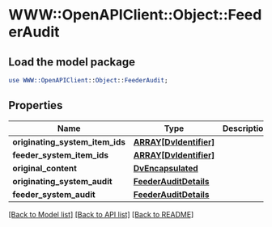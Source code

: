 # WWW::OpenAPIClient::Object::FeederAudit

## Load the model package
```perl
use WWW::OpenAPIClient::Object::FeederAudit;
```

## Properties
Name | Type | Description | Notes
------------ | ------------- | ------------- | -------------
**originating_system_item_ids** | [**ARRAY[DvIdentifier]**](DvIdentifier.md) |  | [optional] 
**feeder_system_item_ids** | [**ARRAY[DvIdentifier]**](DvIdentifier.md) |  | [optional] 
**original_content** | [**DvEncapsulated**](DvEncapsulated.md) |  | [optional] 
**originating_system_audit** | [**FeederAuditDetails**](FeederAuditDetails.md) |  | 
**feeder_system_audit** | [**FeederAuditDetails**](FeederAuditDetails.md) |  | [optional] 

[[Back to Model list]](../README.md#documentation-for-models) [[Back to API list]](../README.md#documentation-for-api-endpoints) [[Back to README]](../README.md)


